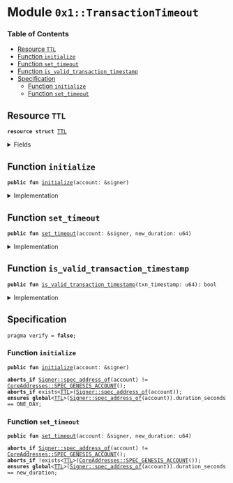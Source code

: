
<a name="0x1_TransactionTimeout"></a>

# Module `0x1::TransactionTimeout`

### Table of Contents

-  [Resource `TTL`](#0x1_TransactionTimeout_TTL)
-  [Function `initialize`](#0x1_TransactionTimeout_initialize)
-  [Function `set_timeout`](#0x1_TransactionTimeout_set_timeout)
-  [Function `is_valid_transaction_timestamp`](#0x1_TransactionTimeout_is_valid_transaction_timestamp)
-  [Specification](#0x1_TransactionTimeout_Specification)
    -  [Function `initialize`](#0x1_TransactionTimeout_Specification_initialize)
    -  [Function `set_timeout`](#0x1_TransactionTimeout_Specification_set_timeout)



<a name="0x1_TransactionTimeout_TTL"></a>

## Resource `TTL`



<pre><code><b>resource</b> <b>struct</b> <a href="#0x1_TransactionTimeout_TTL">TTL</a>
</code></pre>



<details>
<summary>Fields</summary>


<dl>
<dt>

<code>duration_seconds: u64</code>
</dt>
<dd>

</dd>
</dl>


</details>

<a name="0x1_TransactionTimeout_initialize"></a>

## Function `initialize`



<pre><code><b>public</b> <b>fun</b> <a href="#0x1_TransactionTimeout_initialize">initialize</a>(account: &signer)
</code></pre>



<details>
<summary>Implementation</summary>


<pre><code><b>public</b> <b>fun</b> <a href="#0x1_TransactionTimeout_initialize">initialize</a>(account: &signer) {
  // Only callable by the Genesis address
  <b>assert</b>(<a href="Signer.md#0x1_Signer_address_of">Signer::address_of</a>(account) == <a href="CoreAddresses.md#0x1_CoreAddresses_GENESIS_ACCOUNT">CoreAddresses::GENESIS_ACCOUNT</a>(), <a href="ErrorCode.md#0x1_ErrorCode_ENOT_GENESIS_ACCOUNT">ErrorCode::ENOT_GENESIS_ACCOUNT</a>());
  // Currently set <b>to</b> 1day.
  //TODO set by onchain config.
  move_to(account, <a href="#0x1_TransactionTimeout_TTL">TTL</a> {duration_seconds: ONE_DAY});
}
</code></pre>



</details>

<a name="0x1_TransactionTimeout_set_timeout"></a>

## Function `set_timeout`



<pre><code><b>public</b> <b>fun</b> <a href="#0x1_TransactionTimeout_set_timeout">set_timeout</a>(account: &signer, new_duration: u64)
</code></pre>



<details>
<summary>Implementation</summary>


<pre><code><b>public</b> <b>fun</b> <a href="#0x1_TransactionTimeout_set_timeout">set_timeout</a>(account: &signer, new_duration: u64) <b>acquires</b> <a href="#0x1_TransactionTimeout_TTL">TTL</a> {
  // Only callable by the Genesis address
  <b>assert</b>(<a href="Signer.md#0x1_Signer_address_of">Signer::address_of</a>(account) == <a href="CoreAddresses.md#0x1_CoreAddresses_GENESIS_ACCOUNT">CoreAddresses::GENESIS_ACCOUNT</a>(), <a href="ErrorCode.md#0x1_ErrorCode_ENOT_GENESIS_ACCOUNT">ErrorCode::ENOT_GENESIS_ACCOUNT</a>());

  <b>let</b> timeout = borrow_global_mut&lt;<a href="#0x1_TransactionTimeout_TTL">TTL</a>&gt;(<a href="CoreAddresses.md#0x1_CoreAddresses_GENESIS_ACCOUNT">CoreAddresses::GENESIS_ACCOUNT</a>());
  timeout.duration_seconds = new_duration;
}
</code></pre>



</details>

<a name="0x1_TransactionTimeout_is_valid_transaction_timestamp"></a>

## Function `is_valid_transaction_timestamp`



<pre><code><b>public</b> <b>fun</b> <a href="#0x1_TransactionTimeout_is_valid_transaction_timestamp">is_valid_transaction_timestamp</a>(txn_timestamp: u64): bool
</code></pre>



<details>
<summary>Implementation</summary>


<pre><code><b>public</b> <b>fun</b> <a href="#0x1_TransactionTimeout_is_valid_transaction_timestamp">is_valid_transaction_timestamp</a>(txn_timestamp: u64): bool <b>acquires</b> <a href="#0x1_TransactionTimeout_TTL">TTL</a> {
  <b>let</b> current_block_time = <a href="Timestamp.md#0x1_Timestamp_now_seconds">Timestamp::now_seconds</a>();
  <b>let</b> block_number = <a href="Block.md#0x1_Block_get_current_block_number">Block::get_current_block_number</a>();
  // before first block, just require txn_timestamp &gt; genesis timestamp.
  <b>if</b> (block_number == 0) {
    <b>return</b> txn_timestamp &gt; current_block_time
  };
  <b>let</b> timeout = borrow_global&lt;<a href="#0x1_TransactionTimeout_TTL">TTL</a>&gt;(<a href="CoreAddresses.md#0x1_CoreAddresses_GENESIS_ACCOUNT">CoreAddresses::GENESIS_ACCOUNT</a>()).duration_seconds;
  <b>let</b> max_txn_time = current_block_time + timeout;
  current_block_time &lt; txn_timestamp && txn_timestamp &lt; max_txn_time
}
</code></pre>



</details>

<a name="0x1_TransactionTimeout_Specification"></a>

## Specification



<pre><code>pragma verify = <b>false</b>;
</code></pre>



<a name="0x1_TransactionTimeout_Specification_initialize"></a>

### Function `initialize`


<pre><code><b>public</b> <b>fun</b> <a href="#0x1_TransactionTimeout_initialize">initialize</a>(account: &signer)
</code></pre>




<pre><code><b>aborts_if</b> <a href="Signer.md#0x1_Signer_spec_address_of">Signer::spec_address_of</a>(account) != <a href="CoreAddresses.md#0x1_CoreAddresses_SPEC_GENESIS_ACCOUNT">CoreAddresses::SPEC_GENESIS_ACCOUNT</a>();
<b>aborts_if</b> exists&lt;<a href="#0x1_TransactionTimeout_TTL">TTL</a>&gt;(<a href="Signer.md#0x1_Signer_spec_address_of">Signer::spec_address_of</a>(account));
<b>ensures</b> <b>global</b>&lt;<a href="#0x1_TransactionTimeout_TTL">TTL</a>&gt;(<a href="Signer.md#0x1_Signer_spec_address_of">Signer::spec_address_of</a>(account)).duration_seconds == ONE_DAY;
</code></pre>



<a name="0x1_TransactionTimeout_Specification_set_timeout"></a>

### Function `set_timeout`


<pre><code><b>public</b> <b>fun</b> <a href="#0x1_TransactionTimeout_set_timeout">set_timeout</a>(account: &signer, new_duration: u64)
</code></pre>




<pre><code><b>aborts_if</b> <a href="Signer.md#0x1_Signer_spec_address_of">Signer::spec_address_of</a>(account) != <a href="CoreAddresses.md#0x1_CoreAddresses_SPEC_GENESIS_ACCOUNT">CoreAddresses::SPEC_GENESIS_ACCOUNT</a>();
<b>aborts_if</b> !exists&lt;<a href="#0x1_TransactionTimeout_TTL">TTL</a>&gt;(<a href="CoreAddresses.md#0x1_CoreAddresses_SPEC_GENESIS_ACCOUNT">CoreAddresses::SPEC_GENESIS_ACCOUNT</a>());
<b>ensures</b> <b>global</b>&lt;<a href="#0x1_TransactionTimeout_TTL">TTL</a>&gt;(<a href="Signer.md#0x1_Signer_spec_address_of">Signer::spec_address_of</a>(account)).duration_seconds == new_duration;
</code></pre>
